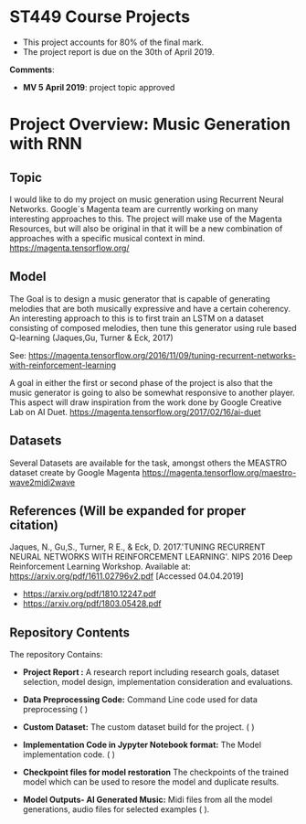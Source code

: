 # ST449 Course Projects

- This project accounts for 80% of the final mark.
- The project report is due on the 30th of April 2019.  

**Comments**:
* **MV 5 April 2019**: project topic approved

# Project Overview: Music Generation with RNN

## Topic

I would like to do my project on music generation using Recurrent Neural Networks. 
Google´s Magenta team are currently working on many interesting approaches to this. The project will make use of the Magenta Resources, but will also be original in that it will be a new combination of approaches with a specific musical context in mind. 
https://magenta.tensorflow.org/

## Model 

The Goal is to design a music generator that is capable of generating melodies that are both musically expressive 
and have a certain coherency. An interesting approach to this is to first train an LSTM on a dataset consisting of composed melodies, then tune this generator using rule based Q-learning (Jaques,Gu, Turner & Eck, 2017)

See: https://magenta.tensorflow.org/2016/11/09/tuning-recurrent-networks-with-reinforcement-learning

A goal in either the first or second phase of the project is also that the music generator is going to also be somewhat responsive to another player. This aspect will draw inspiration from the work done by Google Creative Lab on AI Duet. 
https://magenta.tensorflow.org/2017/02/16/ai-duet

## Datasets 

Several Datasets are available for the task, amongst others the MEASTRO dataset create by Google Magenta
https://magenta.tensorflow.org/maestro-wave2midi2wave


## References (Will be expanded for proper citation)
Jaques, N., Gu,S., Turner, R E., & Eck, D. 2017.'TUNING RECURRENT NEURAL NETWORKS WITH REINFORCEMENT LEARNING'.  NIPS 2016 Deep Reinforcement Learning Workshop. Available at: https://arxiv.org/pdf/1611.02796v2.pdf [Accessed 04.04.2019]

-  https://arxiv.org/pdf/1810.12247.pdf
- https://arxiv.org/pdf/1803.05428.pdf

## Repository Contents 

The repository Contains: 

- **Project Report :** A research report including research goals, dataset selection, model design, implementation consideration and evaluations. 

- **Data Preprocessing Code:** Command Line code used for data preprocessing ( ) 

- **Custom Dataset:** The custom dataset build for the project.  (  ) 

- **Implementation Code in Jypyter Notebook format:**  The Model implementation code.  ( ) 

- **Checkpoint files for model restoration**  The checkpoints of the trained model which can be used to resore the model and duplicate results. 

- **Model Outputs- AI Generated Music:** Midi files from all the model generations, audio files for selected examples ( ). 



